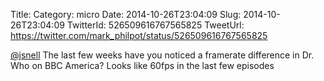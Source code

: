 Title: 
Category: micro
Date: 2014-10-26T23:04:09
Slug: 2014-10-26T23:04:09
TwitterId: 526509616767565825
TweetUrl: https://twitter.com/mark_philpot/status/526509616767565825

[@jsnell](https://twitter.com/jsnell) The last few weeks have you noticed a framerate difference in Dr. Who on BBC America? Looks like 60fps in the last few episodes